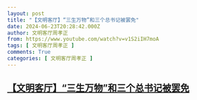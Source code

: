 ```yaml
---
layout: post
title: "【文明客厅】“三生万物”和三个总书记被罢免"
date: 2024-06-23T20:28:42.000Z
author: 文明客厅周孝正
from: https://www.youtube.com/watch?v=v1S2iIH7moA
tags: [ 文明客厅周孝正 ]
comments: True
categories: [ 文明客厅周孝正 ]
---
```

<!--1719174522000-->
[【文明客厅】“三生万物”和三个总书记被罢免](https://www.youtube.com/watch?v=v1S2iIH7moA)
------

<div>

</div>
